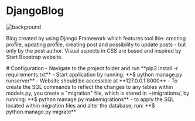 # DjangoBlog
![background](https://user-images.githubusercontent.com/95189114/185355982-668ef120-21f6-44d1-8f0b-dacd7f9b66bc.jpg)
<p align="adjust">
Blog created by using Django Framework which features tool like: creating profile, updating profile, 
creating post and possibility to update posts - but only by the post author. Visual aspects in CSS are based and inspired by Start Boostrap website.
</p>
# Configuration
 - Navigate to the project folder and run **pip3 install -r requirements.txt**
 - Start application by running: **$ python manage.py runserver**
 - Website should be accessible at **127.0.0.1:8000**
 - To create the SQL commands to reflect the changes to any tables within models.py, you create a "migration" file, which is stored in ~/migrations/, by running: **$ python manage.py makemigrations**
 - to apply the SQL located within migration files and alter the database, run: **$ python.manage.py migrate**
